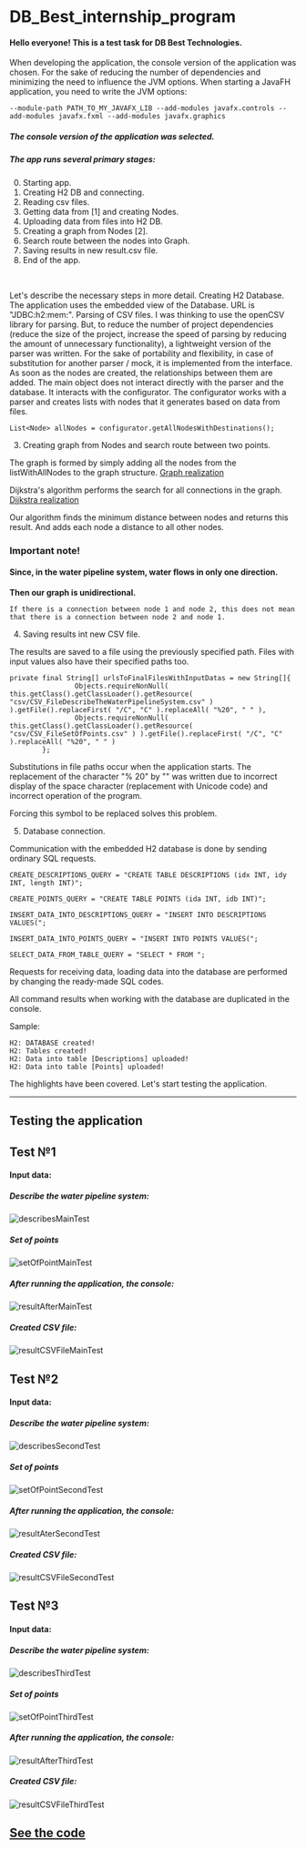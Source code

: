 # DB_Best_internship_program

#### Hello everyone! This is a test task for DB Best Technologies.
When developing the application, the console version of the application was chosen.
For the sake of reducing the number of dependencies and minimizing the need to influence the JVM options.
When starting a JavaFH application, you need to write the JVM options:
```
--module-path PATH_TO_MY_JAVAFX_LIB --add-modules javafx.controls --add-modules javafx.fxml --add-modules javafx.graphics
```

##### The console version of the application was selected.

##### The app runs several primary stages:

0) Starting app. 
1) Creating H2 DB and connecting.
1) Reading csv files.
2) Getting data from [1] and creating Nodes.
3) Uploading data from files into H2 DB.
3) Creating a graph from Nodes [2].
4) Search route between the nodes into Graph.
5) Saving results in new result.csv file.
7) End of the app.

<br>

Let's describe the necessary steps in more detail.
Creating H2 Database.
The application uses the embedded view of the Database. URL is "JDBC:h2:mem:".
Parsing of CSV files.
I was thinking to use the openCSV library for parsing. But, to reduce the number of project dependencies (reduce the size of the project, increase the speed of parsing by reducing the amount of unnecessary functionality), a lightweight version of the parser was written. For the sake of portability and flexibility, in case of substitution for another parser / mock, it is implemented from the interface.
As soon as the nodes are created, the relationships between them are added. The main object does not interact directly with the parser and the database. It interacts with the configurator. The configurator works with a parser and creates lists with nodes that it generates based on data from files.
```
List<Node> allNodes = configurator.getAllNodesWithDestinations();
```
3) Creating graph from Nodes and search route between two points.

The graph is formed by simply adding all the nodes from the listWithAllNodes to the graph structure. 
[Graph realization](https://github.com/programmersnake/DB_Best_internship_program/blob/master/src/main/java/com/kostin/water_pipeline_system/model/Graph.java)

Dijkstra's algorithm performs the search for all connections in the graph. 
[Dijkstra realization](https://github.com/programmersnake/DB_Best_internship_program/blob/master/src/main/java/com/kostin/water_pipeline_system/model/Dijkstra.java)

Our algorithm finds the minimum distance between nodes and returns this result. And adds each node a distance to all other nodes.

### Important note!
#### Since, in the water pipeline system, water flows in only one direction.
**Then our graph is unidirectional.** 
```
If there is a connection between node 1 and node 2, this does not mean that there is a connection between node 2 and node 1.
```

4) Saving results int new CSV file.

The results are saved to a file using the previously specified path.
Files with input values also have their specified paths too.
```
private final String[] urlsToFinalFilesWithInputDatas = new String[]{
                Objects.requireNonNull( this.getClass().getClassLoader().getResource( "csv/CSV_FileDescribeTheWaterPipelineSystem.csv" ) ).getFile().replaceFirst( "/C", "C" ).replaceAll( "%20", " " ),
                Objects.requireNonNull( this.getClass().getClassLoader().getResource( "csv/CSV_FileSetOfPoints.csv" ) ).getFile().replaceFirst( "/C", "C" ).replaceAll( "%20", " " )
        };
```

Substitutions in file paths occur when the application starts. The replacement of the character "% 20" by "" was written due to incorrect display of the space character (replacement with Unicode code) and incorrect operation of the program.

Forcing this symbol to be replaced solves this problem.

5) Database connection.

Communication with the embedded H2 database is done by sending ordinary SQL requests.

```
CREATE_DESCRIPTIONS_QUERY = "CREATE TABLE DESCRIPTIONS (idx INT, idy INT, length INT)";

CREATE_POINTS_QUERY = "CREATE TABLE POINTS (ida INT, idb INT)";

INSERT_DATA_INTO_DESCRIPTIONS_QUERY = "INSERT INTO DESCRIPTIONS VALUES(";

INSERT_DATA_INTO_POINTS_QUERY = "INSERT INTO POINTS VALUES(";

SELECT_DATA_FROM_TABLE_QUERY = "SELECT * FROM ";
```

Requests for receiving data, loading data into the database are performed by changing the ready-made SQL codes.

All command results when working with the database are duplicated in the console.

Sample:
```
H2: DATABASE created!
H2: Tables created!
H2: Data into table [Descriptions] uploaded!
H2: Data into table [Points] uploaded!
```

The highlights have been covered. Let's start testing the application.

_________________________________________________________________________________________________________________________________________________________

## Testing the application

## Test №1

#### Input data:

##### Describe the water pipeline system:

![describesMainTest](screenshots/describesMainTest.png)

##### Set of points

![setOfPointMainTest](screenshots/setOfPointMainTest.png)

##### After running the application, the console:

![resultAfterMainTest](screenshots/resultAfterMainTest.png)

##### Created CSV file:

![resultCSVFileMainTest](screenshots/resultCSVFileMainTest.png)


## Test №2

#### Input data:

##### Describe the water pipeline system:

![describesSecondTest](screenshots/describesSecondTest.png)

##### Set of points

![setOfPointSecondTest](screenshots/setOfPointSecondTest.png)

##### After running the application, the console:

![resultAterSecondTest](screenshots/resultAterSecondTest.png)

##### Created CSV file:

![resultCSVFileSecondTest](screenshots/resultCSVFileSecondTest.png)


## Test №3

#### Input data:

##### Describe the water pipeline system:

![describesThirdTest](screenshots/describesThirdTest.png)

##### Set of points

![setOfPointThirdTest](screenshots/setOfPointThirdTest.png)

##### After running the application, the console:

![resultAfterThirdTest](screenshots/resultAfterThirdTest.png)

##### Created CSV file:
![resultCSVFileThirdTest](screenshots/resultCSVFileThirdTest.png)

## [See the code](https://github.com/programmersnake/DB_Best_internship_program/tree/master/src/main/java/com/kostin/water_pipeline_system)
